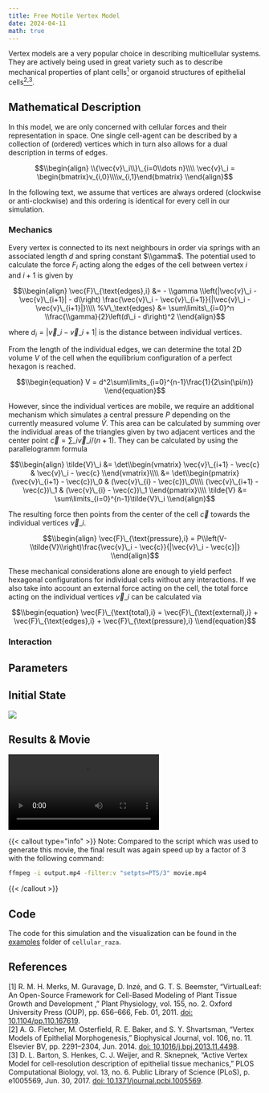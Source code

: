 ```yaml
---
title: Free Motile Vertex Model
date: 2024-04-11
math: true
---
```


<!-- TODO -->
Vertex models are a very popular choice in describing multicellular systems.
They are actively being used in great variety such as to describe mechanical properties of plant
cells[<sup>1</sup>](#references) or organoid structures of epithelial
cells[<sup>2,3</sup>](#references).

## Mathematical Description
In this model, we are only concerned with cellular forces and their representation in space.
One single cell-agent can be described by a collection of (ordered) vertices which in turn also
allows for a dual description in terms of edges.

$$\\begin{align}
    \\{\vec{v}\_i\\}\_{i=0\\dots n}\\\\
    \vec{v}\_i = \begin{bmatrix}v_{i,0}\\\\v_{i,1}\end{bmatrix}
\\end{align}$$

In the following text, we assume that vertices are always ordered (clockwise or anti-clockwise)
and this ordering is identical for every cell in our simulation.

### Mechanics
Every vertex is connected to its next neighbours in order via springs with an associated length
$d$ and spring constant $\\gamma$.
The potential used to calculate the force $F_i$ acting along the edges of the cell between vertex
$i$ and $i+1$ is given by

$$\\begin{align}
    \vec{F}\_{\text{edges},i} &= - \\gamma \\left(|\vec{v}\_i - \vec{v}\_{i+1}| - d\\right)
    \frac{\vec{v}\_i - \vec{v}\_{i+1}}{|\vec{v}\_i - \vec{v}\_{i+1}|}\\\\
    %V\_\text{edges} &= \sum\limits\_{i=0}^n \\frac{\\gamma}{2}\left(d\_i - d\right)^2
\\end{align}$$

where $d_i = |\vec{v}\_i - \vec{v}\_{i+1}|$ is the distance between individual vertices.

From the length of the individual edges, we can determine the total 2D volume $V$ of the cell when
the equilibrium configuration of a perfect hexagon is reached.

$$\\begin{equation}
    V = d^2\sum\limits_{i=0}^{n-1}\frac{1}{2\sin(\pi/n)}
\\end{equation}$$

However, since the individual vertices are mobile, we require an additional mechanism which
simulates a central pressure $P$ depending on the currently measured volume $\tilde{V}$.
This area can be calculated by summing over the individual areas of the triangles given by
two adjacent vertices and the center point $\vec{c}=\sum\_i\vec{v}\_i/(n+1)$.
They can be calculated by using the parallelogramm formula

$$\\begin{align}
    \tilde{V}\_i &=
    \det\\begin{vmatrix}
        \vec{v}\_{i+1} - \vec{c} & \vec{v}\_i - \vec{c}
    \\end{vmatrix}\\\\
    &= \det\\begin{pmatrix}
        (\vec{v}\_{i+1} - \vec{c})\_0 & (\vec{v}\_{i} - \vec{c})\_0\\\\
        (\vec{v}\_{i+1} - \vec{c})\_1 & (\vec{v}\_{i} - \vec{c})\_1
    \\end{pmatrix}\\\\
    \tilde{V} &= \sum\limits_{i=0}^{n-1}\tilde{V}\_i
\\end{align}$$

The resulting force then points from the center of the cell $\vec{c}$ towards the
individual vertices $\vec{v}\_i$.

$$\\begin{align}
    \vec{F}\_{\text{pressure},i} = P\\left(V-\\tilde{V}\\right)\frac{\vec{v}\_i - \vec{c}}{|\vec{v}\_i - \vec{c}|}
\\end{align}$$

These mechanical considerations alone are enough to yield perfect hexagonal configurations for
individual cells without any interactions.
If we also take into account an external force acting on the cell, the total force acting on the
individual vertices $\vec{v}\_i$ can be calculated via

$$\\begin{equation}
    \vec{F}\_{\text{total},i} = \vec{F}\_{\text{external},i} + \vec{F}\_{\text{edges},i}
        + \vec{F}\_{\text{pressure},i}
\\end{equation}$$

### Interaction

## Parameters

## Initial State

![](/showcase/free-motile-vertex-model/cells_at_iter_0000100000.png)

## Results & Movie

<video controls>
    <source src="/showcase/free-motile-vertex-model/movie.mp4">
</video>

{{< callout type="info" >}}
Note: Compared to the script which was used to generate this movie, the final result was again speed up by a factor of 3 with the following command:

```bash
ffmpeg -i output.mp4 -filter:v "setpts=PTS/3" movie.mp4
```
{{< /callout >}}

## Code

The code for this simulation and the visualization can be found in the
[examples](https://github.com/jonaspleyer/cellular_raza/tree/master/cellular_raza-examples/semi_vertex)
folder of `cellular_raza`.

## References
\[1\] R. M. H. Merks, M. Guravage, D. Inzé, and G. T. S. Beemster, “VirtualLeaf: An Open-Source Framework for Cell-Based Modeling of Plant Tissue Growth and Development      ,” Plant Physiology, vol. 155, no. 2. Oxford University Press (OUP), pp. 656–666, Feb. 01, 2011. [doi: 10.1104/pp.110.167619](https://doi.org/10.1104/pp.110.167619).<br>
\[2\] A. G. Fletcher, M. Osterfield, R. E. Baker, and S. Y. Shvartsman, “Vertex Models of Epithelial Morphogenesis,” Biophysical Journal, vol. 106, no. 11. Elsevier BV, pp. 2291–2304, Jun. 2014. [doi: 10.1016/j.bpj.2013.11.4498](https://doi.org/10.1016/j.bpj.2013.11.4498).<br>
\[3\] D. L. Barton, S. Henkes, C. J. Weijer, and R. Sknepnek, “Active Vertex Model for cell-resolution description of epithelial tissue mechanics,” PLOS Computational Biology, vol. 13, no. 6. Public Library of Science (PLoS), p. e1005569, Jun. 30, 2017. [doi: 10.1371/journal.pcbi.1005569](https://doi.org/10.1371/journal.pcbi.1005569).
